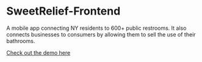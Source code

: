 # SweetRelief-Frontend
A mobile app connecting NY residents to 600+ public restrooms. It also connects businesses to consumers by allowing them to sell the use of their bathrooms. 

[Check out the demo here](https://www.loom.com/share/0fae65616c5440fea04d4a64add3bafc)
